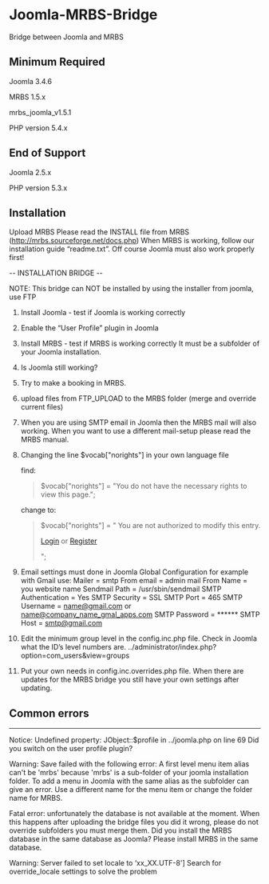 # Joomla-MRBS-Bridge

Bridge between Joomla and MRBS


Minimum Required
-------------------------

Joomla 3.4.6

MRBS 1.5.x

mrbs_joomla_v1.5.1

PHP version 5.4.x


End of Support
-------------------------
Joomla 2.5.x

PHP version 5.3.x


Installation
-------------------------

Upload MRBS
Please read the INSTALL file from MRBS (http://mrbs.sourceforge.net/docs.php)
When MRBS is working, follow our installation guide “readme.txt”.
Off course Joomla must also work properly first!



-- INSTALLATION BRIDGE --

NOTE: This bridge can NOT be installed by using the installer from joomla, use FTP

1) Install Joomla - test if Joomla is working correctly

2) Enable the “User Profile” plugin in Joomla

3) Install MRBS - test if MRBS is working correctly It must be a subfolder of your Joomla installation.

4) Is Joomla still working?

5) Try to make a booking in MRBS.

6) upload files from FTP_UPLOAD to the MRBS folder (merge and override current files)

7) When you are using SMTP email in Joomla then the MRBS mail will also working. When you want to use a different mail-setup please read the MRBS manual.

8) Changing the line $vocab["norights"] in your own language file

   find:
   > $vocab["norights"] = "You do not have the necessary rights to view this page.";

   change to:
   
   > $vocab["norights"] = "
   > You are not authorized to modify this entry.
   > <p class='login_reg'>
   > <a class='login' href='../index.php?option=com_users&amp;view=login' TARGET='_parent' id='btnLogin'>Login</a> or
   > <a class='registration' href='../index.php?option=com_users&amp;view=registration' TARGET='_parent' >Register</a>
   > </p>
   > ";

9) Email settings must done in Joomla Global Configuration
	for example with Gmail use:
		Mailer = smtp
		From email = admin mail
		From Name = you website name
		Sendmail Path = /usr/sbin/sendmail
		SMTP Authentication = Yes
		SMTP Security = SSL
		SMTP Port = 465
		SMTP Username = name@gmail.com or name@company_name_gmal_apps.com
		SMTP Password = ******
		SMTP Host = smtp@gmail.com

10) Edit the minimum group level in the config.inc.php file. Check in Joomla what the ID’s level numbers are. ../administrator/index.php?option=com_users&view=groups

11) Put your own needs in config.inc.overrides.php file.	When there are updates for the MRBS bridge you still have your own settings after updating.



## Common errors
-------------------------
Notice: Undefined property: JObject::$profile in ../joomla.php on line 69
Did you switch on the user profile plugin?

Warning: Save failed with the following error: A first level menu item alias can't be 'mrbs' because 'mrbs' is a sub-folder of your joomla installation folder.
To add a menu in Joomla with the same alias as the subfolder can give an error.
Use a different name for the menu item or change the folder name for MRBS. 

Fatal error: unfortunately the database is not available at the moment.
When this happens after uploading the bridge files you did it wrong, please do not override subfolders you must merge them.
Did you install the MRBS database in the same database as Joomla? Please install MRBS in the same database.

Warning: Server failed to set locale to ‘xx_XX.UTF-8']
Search for override_locale settings to solve the problem

